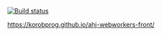 
[![Build status](https://ci.appveyor.com/api/projects/status/usrlwvsps57pa3sr?svg=true)](https://ci.appveyor.com/project/korobprog/ahj-webworkers-front)


<https://korobprog.github.io/ahj-webworkers-front/>
